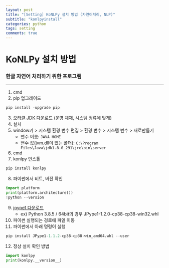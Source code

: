 ```yaml
---
layout: post
title: "[Setting] KoNLPy 설치 방법 (자연어처리, NLP)"
subtitle: "konlpyinstall"
categories: python
tags: setting
comments: true
---
```


# KoNLPy 설치 방법
### 한글 자연어 처리하기 위한 프로그램

* * *

1. cmd
2. pip 업그레이드
```python
pip install -upgrade pip
```
3. [오라클 JDK 다운로드](https://www.oracle.com/java/technologies/javase/javase-jdk8-downloads.html "오라클 JDK 다운로드") (운영 체재, 시스템 정류에 맞게)
4. 설치
5. window키 > 시스템 환경 변수 편집 > 환경 변수 > 시스템 변수 > 새로만들기
    * 변수 이름: `JAVA_HOME`
    * 변수 값(jvm.dll이 있는 폴더): `C:\Program Files\Java\jdk1.8.0_291\jre\bin\server`
6. cmd
7. konlpy 인스톨
```python
pip install konlpy
```
8. 파이썬에서 비트, 버전 확인
```python
import platform
print(platform.architecture())
!python --version
```
9. [jpype1 다운로드](https://www.lfd.uci.edu/~gohlke/pythonlibs/ "jpype1 다운로드")
    * ex) Python 3.8.5 / 64bit의 경우 JPype1-1.2.0-cp38-cp38-win32.whl
10. 파이썬 실행되는 경로에 파일 이동
11. 파이썬에서 아래 명령어 실행
```python
pip install JPype1-1.1.2-cp38-cp38-win_amd64.whl --user
```
12. 정상 설치 확인 방법
```python
import konlpy
print(konlpy.__version__)
```